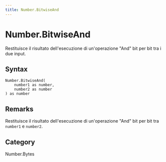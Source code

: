 ```yaml
---
title: Number.BitwiseAnd
---
```


# Number.BitwiseAnd


Restituisce il risultato dell&#39;esecuzione di un&#39;operazione &#34;And&#34; bit per bit tra i due input.


## Syntax

```powerquery
Number.BitwiseAnd(
    number1 as number,
    number2 as number
) as number
```


## Remarks

Restituisce il risultato dell'esecuzione di un'operazione "And" bit per bit tra <code>number1</code> e <code>number2</code>.



## Category
Number.Bytes

